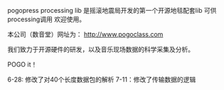 pogopress processing lib
是摇滚地震局开发的第一个开源地毯配套lib
可供processing调用
欢迎使用。

本公司（数音堂）网址为：
http://www.pogoclass.com

我们致力于开源硬件的研发，以及音乐现场数据的科学采集及分析。

POGO it！

6-28: 修改了对40个长度数据包的解析
7-11：修改了传输数据的逻辑
